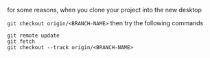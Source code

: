 for some reasons, when you clone your project into the new desktop

`git checkout origin/<BRANCH-NAME>`
then try the following commands
```
git remote update
git fetch 
git checkout --track origin/<BRANCH-NAME>
```
